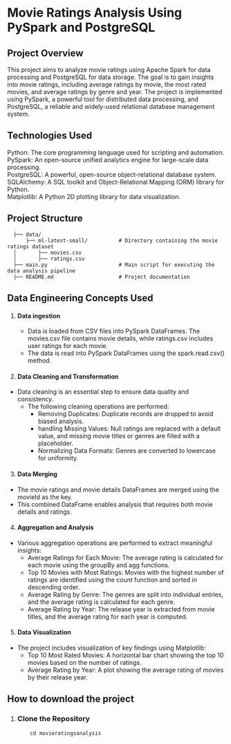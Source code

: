 # Movie Ratings Analysis Using PySpark and PostgreSQL #

## Project Overview ##
  This project aims to analyze movie ratings using Apache Spark for data processing and PostgreSQL for data storage. 
  The goal is to gain insights into movie ratings, including average ratings by movie, the most rated movies, and average ratings by genre and year. 
  The project is implemented using PySpark, a powerful tool for distributed data processing, and PostgreSQL, a reliable and widely-used relational database management system.

## Technologies Used ##
  
  Python: The core programming language used for scripting and automation. <br>
  PySpark: An open-source unified analytics engine for large-scale data processing. <br>
  PostgreSQL: A powerful, open-source object-relational database system. <br>
  SQLAlchemy: A SQL toolkit and Object-Relational Mapping (ORM) library for Python. <br>
  Matplotlib: A Python 2D plotting library for data visualization. <br>

## Project Structure ##
```
  ├── data/
      ├── ml-latest-small/          # Directory containing the movie ratings dataset
  │       ├── movies.csv
  │       ├── ratings.csv
  ├── main.py                       # Main script for executing the data analysis pipeline
  ├── README.md                     # Project documentation
```
## Data Engineering Concepts Used ##
1. #### Data ingestion ####
    - Data is loaded from CSV files into PySpark DataFrames. The movies.csv file contains movie details, while ratings.csv includes user ratings for each movie.
    - The data is read into PySpark DataFrames using the spark.read.csv() method. <br>

2. #### Data Cleaning and Transformation ####
- Data cleaning is an essential step to ensure data quality and consistency. 
  - The following cleaning operations are performed:
    - Removing Duplicates: Duplicate records are dropped to avoid biased analysis.
    - handling Missing Values: Null ratings are replaced with a default value, and missing movie titles or genres are filled with a placeholder.
    - Normalizing Data Formats: Genres are converted to lowercase for uniformity.

3. #### Data Merging ####
  - The movie ratings and movie details DataFrames are merged using the movieId as the key.
  - This combined DataFrame enables analysis that requires both movie details and ratings.

4. #### Aggregation and Analysis ####
- Various aggregation operations are performed to extract meaningful insights:
    - Average Ratings for Each Movie: The average rating is calculated for each movie using the groupBy and agg functions.
    - Top 10 Movies with Most Ratings: Movies with the highest number of ratings are identified using the count function and sorted in descending order.
    - Average Rating by Genre: The genres are split into individual entries, and the average rating is calculated for each genre.
    - Average Rating by Year: The release year is extracted from movie titles, and the average rating for each year is computed.

5. #### Data Visualization
- The project includes visualization of key findings using Matplotlib:
    - Top 10 Most Rated Movies: A horizontal bar chart showing the top 10 movies based on the number of ratings.
    - Average Rating by Year: A plot showing the average rating of movies by their release year.


## How to download the project ## 
1. ### Clone the Repository ###
   ``` git clone https://github.com/yourusername/movieratingsanalysis.git
       cd movieratingsanalysis

